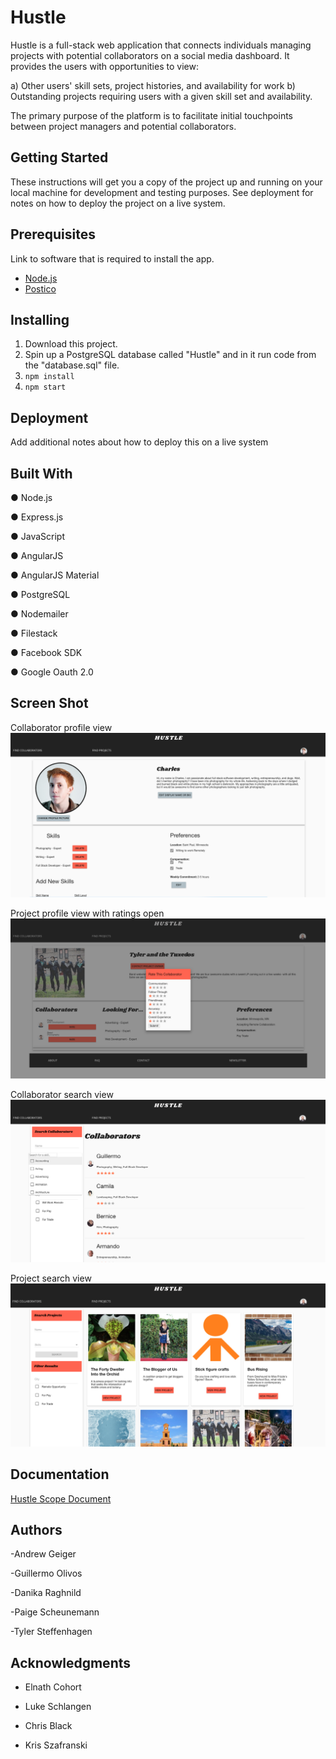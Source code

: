 # Hustle

Hustle is a full-stack web application that connects individuals managing projects with potential collaborators on a social media dashboard. It provides the users with opportunities to view:

a)	Other users' skill sets, project histories, and availability for work
b)	Outstanding projects requiring users with a given skill set and availability.

The primary purpose of the platform is to facilitate initial touchpoints between project managers and potential collaborators. 

## Getting Started

These instructions will get you a copy of the project up and running on your local machine for development and testing purposes. See deployment for notes on how to deploy the project on a live system.

## Prerequisites

Link to software that is required to install the app.

- [Node.js](https://nodejs.org/en/)
- [Postico](https://eggerapps.at/postico/)

## Installing

1. Download this project.
2. Spin up a PostgreSQL database called "Hustle" and in it run code from the "database.sql" file.
3. `npm install`
4. `npm start`

## Deployment

Add additional notes about how to deploy this on a live system

## Built With

●	Node.js

●	Express.js

●	JavaScript

●	AngularJS

●	AngularJS Material

●	PostgreSQL

●	Nodemailer

●	Filestack

●	Facebook SDK

●	Google Oauth 2.0


## Screen Shot

Collaborator profile  view
![Image of Collaborator Profile View](/documentation/collaborator-view.png)

Project profile view with ratings open
![Image of Collaborator Profile View](/documentation/ratings-view.png)

Collaborator search view
![Image of Collaborator Profile View](/documentation/collaborator-search.png)

Project search view
![Image of Collaborator Profile View](/documentation/project-search.png)



## Documentation

[Hustle Scope Document](/documentation/hustle-scope-document.pdf)  


## Authors

-Andrew Geiger

-Guillermo Olivos

-Danika Raghnild

-Paige Scheunemann

-Tyler Steffenhagen


## Acknowledgments

* Elnath Cohort

* Luke Schlangen

* Chris Black

* Kris Szafranski